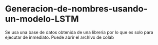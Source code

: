 # Generacion-de-nombres-usando-un-modelo-LSTM
Se usa una base de datos obtenida de una libreria por lo que es solo para ejecutar de inmediato.
Puede abrir el archivo de colab
